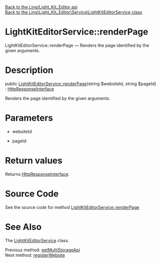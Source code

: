 [Back to the Ling/Light_Kit_Editor api](https://github.com/lingtalfi/Light_Kit_Editor/blob/master/doc/api/Ling/Light_Kit_Editor.md)<br>
[Back to the Ling\Light_Kit_Editor\Service\LightKitEditorService class](https://github.com/lingtalfi/Light_Kit_Editor/blob/master/doc/api/Ling/Light_Kit_Editor/Service/LightKitEditorService.md)


LightKitEditorService::renderPage
================



LightKitEditorService::renderPage — Renders the page identified by the given arguments.




Description
================


public [LightKitEditorService::renderPage](https://github.com/lingtalfi/Light_Kit_Editor/blob/master/doc/api/Ling/Light_Kit_Editor/Service/LightKitEditorService/renderPage.md)(string $websiteId, string $pageId) : [HttpResponseInterface](https://github.com/lingtalfi/Light/blob/master/doc/api/Ling/Light/Http/HttpResponseInterface.md)




Renders the page identified by the given arguments.




Parameters
================


- websiteId

    

- pageId

    


Return values
================

Returns [HttpResponseInterface](https://github.com/lingtalfi/Light/blob/master/doc/api/Ling/Light/Http/HttpResponseInterface.md).








Source Code
===========
See the source code for method [LightKitEditorService::renderPage](https://github.com/lingtalfi/Light_Kit_Editor/blob/master/Service/LightKitEditorService.php#L145-L197)


See Also
================

The [LightKitEditorService](https://github.com/lingtalfi/Light_Kit_Editor/blob/master/doc/api/Ling/Light_Kit_Editor/Service/LightKitEditorService.md) class.

Previous method: [getMultiStorageApi](https://github.com/lingtalfi/Light_Kit_Editor/blob/master/doc/api/Ling/Light_Kit_Editor/Service/LightKitEditorService/getMultiStorageApi.md)<br>Next method: [registerWebsite](https://github.com/lingtalfi/Light_Kit_Editor/blob/master/doc/api/Ling/Light_Kit_Editor/Service/LightKitEditorService/registerWebsite.md)<br>

